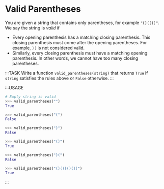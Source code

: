 # Valid Parentheses

You are given a string that contains only parentheses, for example `"()(())"`.
We say the string is *valid* if

* Every opening parenthesis has a matching closing parenthesis.
  This closing parenthesis must come after the opening parentheses.
  For example, `)(` is not considered valid.
* Similarly, every closing parenthesis must have a matching opening parenthesis.
  In other words, we cannot have too many closing parentheses.

:::TASK
Write a function `valid_parentheses(string)` that returns `True` if `string` satisfies the rules above or `False` otherwise.
:::

:::USAGE

```python
# Empty string is valid
>>> valid_parentheses("")
True

>>> valid_parentheses("(")
False

>>> valid_parentheses(")")
False

>>> valid_parentheses("()")
True

>>> valid_parentheses(")(")
False

>>> valid_parentheses("()()(()())")
True
```

:::
